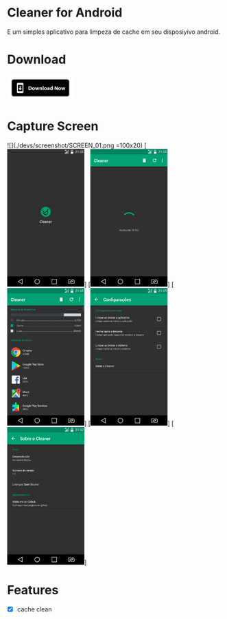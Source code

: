 # Cleaner for Android

E um simples aplicativo para limpeza de cache em seu disposiyivo android.

# Download
[<img alt="Get it on Google Play" height="60" src="./devs/images/download_now.png">](./devs/app/Cleaner_1.0.apk)

# Capture Screen
![](./devs/screenshot/SCREEN_01.png =100x20)
[<img src="./devs/screenshot/SCREEN_01.png" width="'180" height="320" />]
[<img src="./devs/screenshot/SCREEN_02.png" width="'180" height="320" />]
[<img src="./devs/screenshot/SCREEN_03.png" width="'180" height="320" />]
[<img src="./devs/screenshot/SCREEN_04.png" width="'180" height="320" />]
[<img src="./devs/screenshot/SCREEN_05.png" width="'180" height="320" />]

# Features

- [X] cache clean

